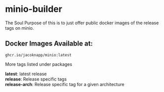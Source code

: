 # minio-builder

The Soul Purpose of this is to just offer public docker images of the release tags on minio. 

## Docker Images Available at:

```
ghcr.io/jacoknapp/minio:latest
```

More tags listed under packages

**latest**: latest release\
**release**: Release specific tags\
**release-arch**: Release specific tag for a given architecture